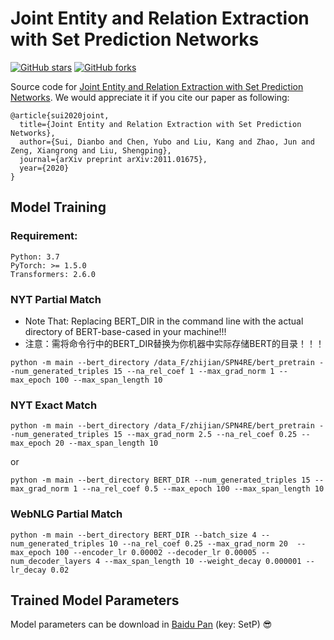 # Joint Entity and Relation Extraction with Set Prediction Networks
[![GitHub stars](https://img.shields.io/github/stars/DianboWork/SPN4RE?style=flat-square)](https://github.com/DianboWork/SPN4RE/stargazers)
[![GitHub forks](https://img.shields.io/github/forks/DianboWork/SPN4RE?style=flat-square&color=blueviolet)](https://github.com/DianboWork/SPN4RE/network/members)

Source code for [Joint Entity and Relation Extraction with Set Prediction Networks](https://arxiv.org/abs/2011.01675). We would appreciate it if you cite our paper as following:

```
@article{sui2020joint,
  title={Joint Entity and Relation Extraction with Set Prediction Networks},
  author={Sui, Dianbo and Chen, Yubo and Liu, Kang and Zhao, Jun and Zeng, Xiangrong and Liu, Shengping},
  journal={arXiv preprint arXiv:2011.01675},
  year={2020}
}
```
##  Model Training
### Requirement:
```
Python: 3.7   
PyTorch: >= 1.5.0 
Transformers: 2.6.0
```

###  NYT Partial Match
* Note That: Replacing BERT_DIR in the command line with the actual directory of BERT-base-cased in your machine!!!
* 注意：需将命令行中的BERT_DIR替换为你机器中实际存储BERT的目录！！！

```shell
python -m main --bert_directory /data_F/zhijian/SPN4RE/bert_pretrain --num_generated_triples 15 --na_rel_coef 1 --max_grad_norm 1 --max_epoch 100 --max_span_length 10
```

###  NYT Exact Match

```shell
python -m main --bert_directory /data_F/zhijian/SPN4RE/bert_pretrain --num_generated_triples 15 --max_grad_norm 2.5 --na_rel_coef 0.25 --max_epoch 20 --max_span_length 10
```
or 
```shell
python -m main --bert_directory BERT_DIR --num_generated_triples 15 --max_grad_norm 1 --na_rel_coef 0.5 --max_epoch 100 --max_span_length 10
```

### WebNLG Partial Match
```shell
python -m main --bert_directory BERT_DIR --batch_size 4 --num_generated_triples 10 --na_rel_coef 0.25 --max_grad_norm 20  --max_epoch 100 --encoder_lr 0.00002 --decoder_lr 0.00005 --num_decoder_layers 4 --max_span_length 10 --weight_decay 0.000001 --lr_decay 0.02
```
## Trained Model Parameters
Model parameters can be download in [Baidu Pan](https://pan.baidu.com/s/1nL-qZs16x684d98APVn8FQ) (key: SetP) :sunglasses:
